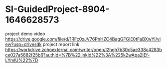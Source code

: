 # SI-GuidedProject-8904-1646628573
project demo video https://drive.google.com/file/d/1RFc0xJV76PnHZC4BagGFGIE0tFaBXwYl/view?usp=drivesdk
project report link https://workdrive.zohoexternal.com/writer/open/l2hgh7b30c5ae338c4283bce027a5882f25b6?authId=%7B%22linkId%22%3A%225k2wApa2IEf-LYmlU%22%7D
